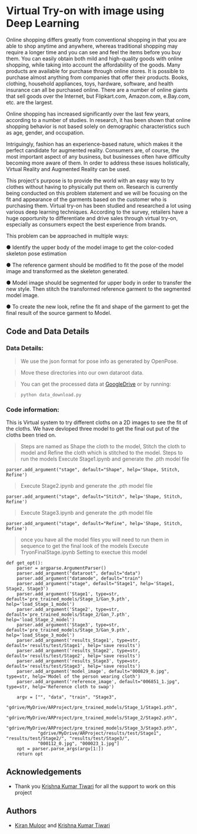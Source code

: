 
# Virtual Try-on with image using Deep Learning

Online shopping differs greatly from conventional shopping in that you are able to shop anytime and anywhere, whereas traditional shopping may require a longer time and you can see and feel the items before you buy them. You can easily obtain both mild and high-quality goods with online shopping, while taking into account the affordability of the goods. Many products are available for purchase through online stores. It is possible to purchase almost anything from companies that offer their products. Books, clothing, household appliances, toys, hardware, software, and health insurance can all be purchased online. There are a number of online giants that sell goods over the Internet, but Flipkart.com, Amazon.com, e.Bay.com, etc. are the largest.

Online shopping has increased significantly over the last few years, according to a number of studies. In research, it has been shown that online shopping behavior is not based solely on demographic characteristics such as age, gender, and occupation.

Intriguingly, fashion has an experience-based nature, which makes it the perfect candidate for augmented reality. Consumers are, of course, the most important aspect of any business, but businesses often have difficulty becoming more aware of them. In order to address these issues holistically, Virtual Reality and Augmented Reality can be used.

This project's purpose is to provide the world with an easy way to try clothes without having to physically put them on. Research is currently being conducted on this problem statement and we will be focusing on the fit and appearance of the garments based on the customer who is purchasing them. Virtual try-on has been studied and researched a lot using various deep learning techniques. According to the survey, retailers have a huge opportunity to differentiate and drive sales through virtual try-on, especially as consumers expect the best experience from brands.

This problem can be approached in multiple ways:

●	Identify the upper body of the model image to get the color-coded skeleton pose estimation

●	The reference garment should be modified to fit the pose of the model image and transformed as the skeleton generated.

●	Model image should be segmented for upper body in order to transfer the new style. Then stitch the transformed reference garment to the segmented model image.

●	To create the new look, refine the fit and shape of the garment to get the final result of the source garment to Model.


## Code and Data Details
### Data Details:
> We use the json format for pose info as generated by OpenPose.

> Move these directories into our own dataroot data.

> You can get the processed data at [GoogleDrive](https://drive.google.com/open?id=1MxCUvKxejnwWnoZ-KoCyMCXo3TLhRuTo) or by running:

> `python data_download.py`

### Code information:
This is Virtual system to try different cloths on a 2D images to see the fit of the cloths. We have devloped three model to get the final out put of the cloths been tried on.
>Steps are named as Shape the cloth to the model, Stitch the cloth to model and Refine the cloth which is stitched to the model.
>Steps to run the models
>Execute Stage1.ipynb and generate the .pth model file

    parser.add_argument("stage", default="Shape", help='Shape, Stitch, Refine')
>Execute Stage2.ipynb and generate the .pth model file

    parser.add_argument("stage", default="Stitch", help='Shape, Stitch, Refine')
>Execute Stage3.ipynb and generate the .pth model file

    parser.add_argument("stage", default="Refine", help='Shape, Stitch, Refine')
    
> once you have all the model files you will need to run them in sequence to get the final look of the models
> Execute TryonFinalStage.ipynb
    Setting to exectue this model
    
    def get_opt():
        parser = argparse.ArgumentParser()
        parser.add_argument("dataroot", default="data")
        parser.add_argument("datamode", default="train")
        parser.add_argument("stage", default="Stage1", help='Stage1, Stage2, Stage3')
        parser.add_argument('Stage1', type=str, default='pre_trained_models/Stage_1/Gan_9.pth', help='load_Stage_1_model')
        parser.add_argument('Stage2', type=str, default='pre_trained_models/Stage_2/Gan_7.pth', help='load_Stage_2_model')
        parser.add_argument('Stage3', type=str, default='pre_trained_models/Stage_3/Gan_9.pth', help='load_Stage_3_model')
        parser.add_argument('results_Stage1', type=str, default='results/test/Stage1', help='save results')
        parser.add_argument('results_Stage2', type=str, default='results/test/Stage2', help='save results')
        parser.add_argument('results_Stage3', type=str, default='results/test/Stage3', help='save results')
        parser.add_argument('model_image', default="000829_0.jpg", type=str, help='Model of the person wearing cloth')
        parser.add_argument('reference_image', default="006851_1.jpg", type=str, help='Reference cloth to swap')

        argv = ["", "data", "train", "Stage3",
                "gdrive/MyDrive/ARProject/pre_trained_models/Stage_1/Stage1.pth", 
                "gdrive/MyDrive/ARProject/pre_trained_models/Stage_2/Stage2.pth",
                "gdrive/MyDrive/ARProject/pre_trained_models/Stage_3/Stage3.pth",
                "gdrive/MyDrive/ARProject/results/test/Stage1", "results/test/Stage2/", "results/test/Stage3/",
                "000112_0.jpg", "000023_1.jpg"]
        opt = parser.parse_args(argv[1:])
        return opt
## Acknowledgements

 - Thank you [Krishna Kumar Tiwari](https://www.linkedin.com/in/agentkk/) for all the support to work on this project
 
## Authors

- [Kiran Muloor](https://www.linkedin.com/in/kmuloor/) and [Krishna Kumar Tiwari](https://www.linkedin.com/in/agentkk/)

  
